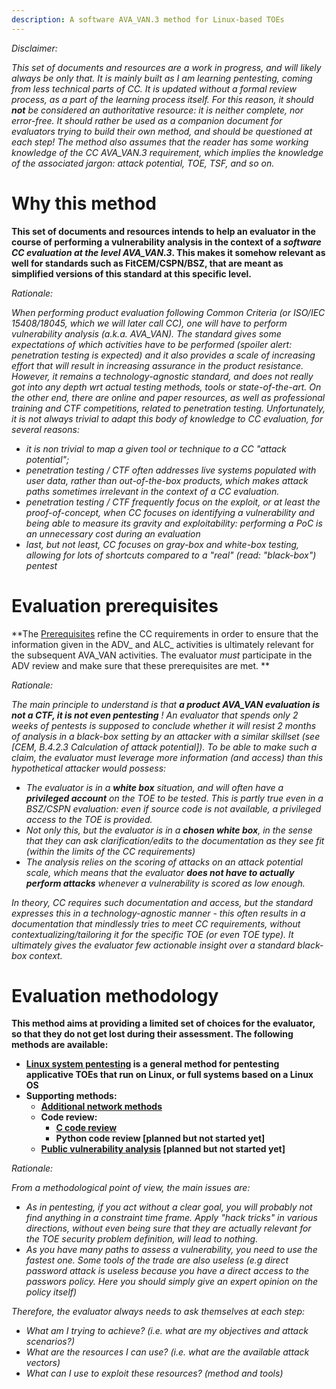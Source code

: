 ```yaml
---
description: A software AVA_VAN.3 method for Linux-based TOEs
---
```


_Disclaimer:_

_This set of documents and resources are a work in progress, and will likely always be only that. It is mainly built as I am learning pentesting, coming from less technical parts of CC. It is updated without a formal review process, as a part of the learning process itself. For this reason, it should **not** be considered an authoritative resource: it is neither complete, nor error-free. It should rather be used as a companion document for evaluators trying to build their own method, and should be questioned at each step! The method also assumes that the reader has some working knowledge of the CC AVA\_VAN.3 requirement, which implies the knowledge of the associated jargon: attack potential, TOE, TSF, and so on._

# Why this method

**This set of documents and resources intends to help an evaluator in the course of performing a vulnerability analysis in the context of a *software CC evaluation at the level AVA\_VAN.3*. This makes it somehow relevant as well for standards such as FitCEM/CSPN/BSZ, that are meant as simplified versions of this standard at this specific level.**

_Rationale:_

_When performing product evaluation following Common Criteria (or ISO/IEC 15408/18045, which we will later call CC), one will have to perform vulnerability analysis (a.k.a. AVA\_VAN). The standard gives some expectations of which activities have to be performed (spoiler alert: _penetration testing_ is expected) and it also provides a scale of increasing effort that will result in increasing assurance in the product resistance. However, it remains a technology-agnostic standard, and does not really got into any depth wrt actual testing methods, tools or state-of-the-art. On the other end, there are online and paper resources, as well as professional training and CTF competitions, related to penetration testing. Unfortunately, it is not always trivial to adapt this body of knowledge to CC evaluation, for several reasons:_

 - _it is non trivial to map a given tool or technique to a CC "attack potential";_
 - _penetration testing / CTF often addresses live systems populated with user data, rather than out-of-the-box products, which makes attack paths sometimes irrelevant in the context of a CC evaluation._
 - _penetration testing / CTF frequently focus on the exploit, or at least the proof-of-concept, when CC focuses on identifying a vulnerability and being able to measure its gravity and exploitability: performing a PoC is an unnecessary cost during an evaluation_
 - _last, but not least, CC focuses on gray-box and white-box testing, allowing for lots of shortcuts compared to a "real" (read: "black-box") pentest_


# Evaluation prerequisites

**The [Prerequisites](Linux\_pentest/0\_Prerequisites.md) refine the CC requirements  in order to ensure that the information given in the ADV\_ and ALC\_ activities is ultimately relevant for the subsequent AVA\_VAN activities. The evaluator *must* participate in the ADV review and make sure that these prerequisites are met. **


_Rationale:_

_The main principle to understand is that **a product AVA\_VAN evaluation is not a CTF, it is not even pentesting** ! An evaluator that spends only 2 weeks of pentests is supposed to conclude whether it will resist 2 months of analysis in a black-box setting by an attacker with a similar skillset (see \[CEM, B.4.2.3 Calculation of attack potential]). To be able to make such a claim, the evaluator _must_ leverage more information (and access) than this hypothetical  attacker would possess:_
 - _The evaluator is in a **white box** situation, and will often have a **privileged account** on the TOE to be tested. This is partly true even in a BSZ/CSPN evaluation: even if source code is not available, a privileged access to the TOE is provided._
 - _Not only this, but the evaluator is in a **chosen white box**, in the sense that they can ask clarification/edits to the documentation as they see fit (within the limits of the CC requirements)_
 - _The analysis relies on the scoring of attacks on an attack potential scale, which means that the evaluator **does not have to actually perform attacks** whenever a vulnerability is scored as low enough._

_In theory, CC requires such documentation and access, but the standard expresses this in a technology-agnostic manner - this often results in a documentation that mindlessly tries to meet CC requirements, without contextualizing/tailoring it for the specific TOE (or even TOE type). It ultimately gives the evaluator few actionable insight over a standard black-box context._


# Evaluation methodology

**This method aims at providing a limited set of choices for the evaluator, so that they do not get lost during their assessment. The following methods are available:**

 - **[Linux system pentesting](Linux\_pentest/1\_Linux\_system\_pentesting.md) is a general method for pentesting applicative TOEs that run on Linux, or full systems based on a Linux OS**
 - **Supporting methods:**
   - **[Additional network methods](Linux_pentest/2_Additional_network_methods.md)**
   - **Code review:**
     - **[C code review](Linux\_pentest/Code\_review/C\_code\_review\_VAN3.md)**
     - **Python code review \[planned but not started yet]**
   - **[Public vulnerability analysis](\_1\_Public\_vulnerability\_analysis/Public\_vulnerability\_analysis\_101.md) \[planned but not started yet]**

_Rationale:_

_From a methodological point of view, the main issues are:_
 - _As in pentesting, if you act without a clear goal, you will probably not find anything in a constraint time frame. Apply "hack tricks" in various directions, without even being sure that they are actually relevant for the TOE security problem definition, will lead to nothing._
 - _As you have many paths to assess a vulnerability, you need to use the fastest one. Some tools of the trade are also useless (e.g direct password attack is useless because you have a direct access to the passwors policy. Here you should simply give an expert opinion on the policy itself)_

_Therefore, the evaluator always needs to ask themselves at each step:_
 - _What am I trying to achieve? (i.e. what are my objectives and _attack scenarios_?)_
 - _What are the resources I can use? (i.e. what are the available _attack vectors_)_
 - _What can I use to exploit these resources? (_method and tools_)_

